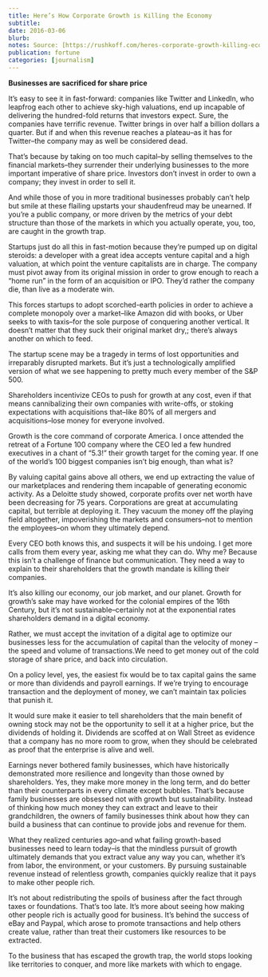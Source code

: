 ```yaml
---
title: Here’s How Corporate Growth is Killing the Economy
subtitle: 
date: 2016-03-06
blurb: 
notes: Source: [https://rushkoff.com/heres-corporate-growth-killing-economy/](https://rushkoff.com/heres-corporate-growth-killing-economy/ "https://rushkoff.com/heres-corporate-growth-killing-economy/")
publication: fortune
categories: [journalism]
---
```


**Businesses are sacrificed for share price**

It’s easy to see it in fast-forward: companies like Twitter and LinkedIn, who leapfrog each other to achieve sky-high valuations, end up incapable of delivering the hundred-fold returns that investors expect. Sure, the companies have terrific revenue. Twitter brings in over half a billion dollars a quarter. But if and when this revenue reaches a plateau–as it has for Twitter–the company may as well be considered dead.

That’s because by taking on too much capital–by selling themselves to the financial markets–they surrender their underlying businesses to the more important imperative of share price. Investors don’t invest in order to own a company; they invest in order to sell it.

And while those of you in more traditional businesses probably can’t help but smile at these flailing upstarts your shaudenfreud may be unearned. If you’re a public company, or more driven by the metrics of your debt structure than those of the markets in which you actually operate, you, too, are caught in the growth trap.

Startups just do all this in fast-motion because they’re pumped up on digital steroids: a developer with a great idea accepts venture capital and a high valuation, at which point the venture capitalists are in charge. The company must pivot away from its original mission in order to grow enough to reach a “home run” in the form of an acquisition or IPO. They’d rather the company die, than live as a moderate win.

This forces startups to adopt scorched-earth policies in order to achieve a complete monopoly over a market–like Amazon did with books, or Uber seeks to with taxis–for the sole purpose of conquering another vertical. It doesn’t matter that they suck their original market dry,; there’s always another on which to feed.

The startup scene may be a tragedy in terms of lost opportunities and irreparably disrupted markets. But it’s just a technologically amplified version of what we see happening to pretty much every member of the S&P 500.

Shareholders incentivize CEOs to push for growth at any cost, even if that means cannibalizing their own companies with write-offs, or stoking expectations with acquisitions that–like 80% of all mergers and acquisitions–lose money for everyone involved.

Growth is the core command of corporate America. I once attended the retreat of a Fortune 100 company where the CEO led a few hundred executives in a chant of “5.3!” their growth target for the coming year. If one of the world’s 100 biggest companies isn’t big enough, than what is?

By valuing capital gains above all others, we end up extracting the value of our marketplaces and rendering them incapable of generating economic activity. As a Deloitte study showed, corporate profits over net worth have been decreasing for 75 years. Corporations are great at accumulating capital, but terrible at deploying it. They vacuum the money off the playing field altogether, impoverishing the markets and consumers–not to mention the employees–on whom they ultimately depend.

Every CEO both knows this, and suspects it will be his undoing. I get more calls from them every year, asking me what they can do. Why me? Because this isn’t a challenge of finance but communication. They need a way to explain to their shareholders that the growth mandate is killing their companies.

It’s also killing our economy, our job market, and our planet. Growth for growth’s sake may have worked for the colonial empires of the 16th Century, but it’s not sustainable–certainly not at the exponential rates shareholders demand in a digital economy.

Rather, we must accept the invitation of a digital age to optimize our businesses less for the accumulation of capital than the velocity of money – the speed and volume of transactions.We need to get money out of the cold storage of share price, and back into circulation.

On a policy level, yes, the easiest fix would be to tax capital gains the same or more than dividends and payroll earnings. If we’re trying to encourage transaction and the deployment of money, we can’t maintain tax policies that punish it.

It would sure make it easier to tell shareholders that the main benefit of owning stock may not be the opportunity to sell it at a higher price, but the dividends of holding it. Dividends are scoffed at on Wall Street as evidence that a company has no more room to grow, when they should be celebrated as proof that the enterprise is alive and well.

Earnings never bothered family businesses, which have historically demonstrated more resilience and longevity than those owned by shareholders. Yes, they make more money in the long term, and do better than their counterparts in every climate except bubbles. That’s because family businesses are obsessed not with growth but sustainability. Instead of thinking how much money they can extract and leave to their grandchildren, the owners of family businesses think about how they can build a business that can continue to provide jobs and revenue for them.

What they realized centuries ago–and what failing growth-based businesses need to learn today–is that the mindless pursuit of growth ultimately demands that you extract value any way you can, whether it’s from labor, the environment, or your customers. By pursuing sustainable revenue instead of relentless growth, companies quickly realize that it pays to make other people rich.

It’s not about redistributing the spoils of business after the fact through taxes or foundations. That’s too late. It’s more about seeing how making other people rich is actually good for business. It’s behind the success of eBay and Paypal, which arose to promote transactions and help others create value, rather than treat their customers like resources to be extracted.

To the business that has escaped the growth trap, the world stops looking like territories to conquer, and more like markets with which to engage.
